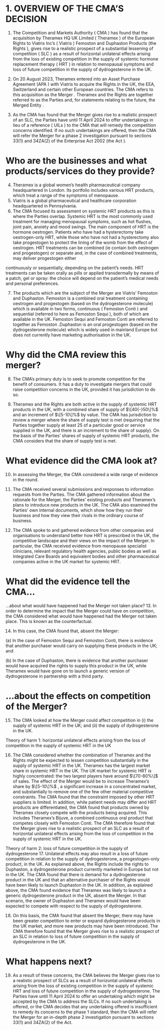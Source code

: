 # 1\. OVERVIEW OF THE CMA’S DECISION

1. The Competition and Markets Authority ( CMA ) has found that the acquisition by Theramex HQ UK Limited ( Theramex ) of the European Rights to Viatris Inc’s ( Viatris ) Femoston and Duphaston Products (the Rights ), gives rise to a realistic prospect of a substantial lessening of competition ( SLC ) as a result of horizontal unilateral effects arising from the loss of existing competition in the supply of systemic hormone replacement therapy ( HRT ) in relation to menopausal symptoms and loss of future competition in the supply of dydrogesterone in the UK.

2. On 20 August 2023, Theramex entered into an Asset Purchase Agreement (APA ) with Viatris to acquire the Rights in the UK, the EEA, Switzerland and certain other European countries. The CMA refers to this acquisition as the Merger . Theramex and the Rights are together referred to as the Parties and, for statements relating to the future, the Merged Entity .

3. As the CMA has found that the Merger gives rise to a realistic prospect of an SLC, the Parties have until 11 April 2024 to offer undertakings in lieu of a reference ( UILs ) to the CMA that will remedy the competition concerns identified. If no such undertakings are offered, then the CMA will refer the Merger for a phase 2 investigation pursuant to sections 33(1) and 34ZA(2) of the Enterprise Act 2002 (the Act ).


# Who are the businesses and what products/services do they provide?

4. Theramex is a global women’s health pharmaceutical company headquartered in London. Its portfolio includes various HRT products, which treat a range of the symptoms of menopause.
5. Viatris is a global pharmaceutical and healthcare corporation headquartered in Pennsylvania.
6. The CMA focused its assessment on systemic HRT products as this is where the Parties overlap. Systemic HRT is the most commonly used treatment for managing menopausal symptoms, such as hot flushes, joint pain, anxiety and mood swings. The main component of HRT is the hormone oestrogen. Patients who have had a hysterectomy take oestrogen-only HRT, while those who have not had a hysterectomy also take progestogen to protect the lining of the womb from the effect of oestrogen. HRT treatments can be combined (ie contain both oestrogen and progestogen) or separate and, in the case of combined treatments, may deliver progestogen either

continuously or sequentially, depending on the patient’s needs. HRT treatments can be taken orally as pills or applied transdermally by means of a patch, gel or spray: the choice will depend on the patient’s medical needs and personal preferences.

7. The products which are the subject of the Merger are Viatris’ Femoston and Duphaston. Femoston is a combined oral treatment containing oestrogen and progestogen (based on the dydrogesterone molecule) which is available in two forms, continuous ( Femoston Conti ) and sequential (referred to here as Femoston Sequi ), both of which are available in the UK. Femoston Sequi and Femoston Conti are referred to together as Femoston .Duphaston is an oral progestogen (based on the dydrogesterone molecule) which is widely used in mainland Europe but does not currently have marketing authorisation in the UK.

# Why did the CMA review this merger?

8. The CMA’s primary duty is to seek to promote competition for the benefit of consumers. It has a duty to investigate mergers that could raise competition concerns in the UK, provided it has jurisdiction to do so.

9. Theramex and the Rights are both active in the supply of systemic HRT products in the UK, with a combined share of supply of $\[40{-}50\]%$ and an increment of $\[5-10\]%$ by value. The CMA has jurisdiction to review a merger where the share of supply test is met (requiring that the Parties together supply at least $25%$ of a particular good or service supplied in the UK, and there is an increment to the share of supply). On the basis of the Parties’ shares of supply of systemic HRT products, the CMA considers that the share of supply test is met.


# What evidence did the CMA look at?

10. In assessing the Merger, the CMA considered a wide range of evidence in the round.

11. The CMA received several submissions and responses to information requests from the Parties. The CMA gathered information about the rationale for the Merger, the Parties’ existing products and Theramex’s plans to introduce new products in the UK. The CMA also examined the Parties’ own internal documents, which show how they run their business and how they view their rivals in the ordinary course of business.

12. The CMA spoke to and gathered evidence from other companies and organisations to understand better how HRT is prescribed in the UK, the competitive landscape and their views on the impact of the Merger. In particular, the CMA received evidence from menopause specialist clinicians, relevant regulatory health agencies, public bodies as well as Integrated Care Boards and equivalent bodies and other pharmaceutical companies active in the UK market for systemic HRT.


# What did the evidence tell the CMA…

…about what would have happened had the Merger not taken place? 13. In order to determine the impact that the Merger could have on competition, the CMA considered what would have happened had the Merger not taken place. This is known as the counterfactual.

14. In this case, the CMA found that, absent the Merger:

(a) In the case of Femoston Sequi and Femoston Conti, there is evidence that another purchaser would carry on supplying these products in the UK; and

(b) In the case of Duphaston, there is evidence that another purchaser would have acquired the rights to supply this product in the UK, while Theramex would have gone on to launch a generic version of dydrogesterone in partnership with a third party.

# …about the effects on competition of the Merger?

15. The CMA looked at how the Merger could affect competition in (i) the supply of systemic HRT in the UK; and (ii) the supply of dydrogesterone in the UK.

Theory of harm 1: horizontal unilateral effects arising from the loss of competition in the supply of systemic HRT in the UK

16. The CMA considered whether the combination of Theramex and the Rights might be expected to lessen competition substantially in the supply of systemic HRT in the UK. Theramex has the largest market share in systemic HRT in the UK. The UK market for systemic HRT is highly concentrated: the two largest players have around $\[70-80%\]$ of sales. The effect of the Merger would be to increase Theramex’s share by $\[5-10\]%$ , a significant increase in a concentrated market, and substantially to remove one of the few other material competitive constraints. The CMA found that the constraint imposed by other HRT suppliers is limited. In addition, while patient needs may differ and HRT products are differentiated, the CMA found that products owned by Theramex closely compete with the products being acquired. This includes Theramex’s Bijuve, a combined continuous oral product that competes closely with Femoston Conti. The CMA therefore found that the Merger gives rise to a realistic prospect of an SLC as a result of horizontal unilateral effects arising from the loss of competition in the supply of systemic HRT in the UK.

Theory of harm 2: loss of future competition in the supply of dydrogesterone 17. Unilateral effects may also result in a loss of future competition in relation to the supply of dydrogesterone, a progestogen-only product, in the UK. As explained above, the Rights include the rights to Duphaston, a dydrogesterone product currently marketed in Europe but not in the UK. The CMA found that there is demand for a dydrogesterone product in the UK and that an alternative purchaser of the Rights would have been likely to launch Duphaston in the UK. In addition, as explained above, the CMA found evidence that Theramex was likely to launch a generic dydrogesterone product in the UK, absent the Merger. In that scenario, the owner of Duphaston and Theramex would have been expected to compete with respect to the supply of dydrogesterone.

18. On this basis, the CMA found that absent the Merger, there may have been greater competition to enter or expand dydrogesterone products in the UK market, and more new products may have been introduced. The CMA therefore found that the Merger gives rise to a realistic prospect of an SLC in relation to loss of future competition in the supply of dydrogesterone in the UK.

# What happens next?

19. As a result of these concerns, the CMA believes the Merger gives rise to a realistic prospect of SLCs as a result of horizontal unilateral effects arising from the loss of existing competition in the supply of systemic HRT and loss of future competition in the supply of dydrogesterone. The Parties have until 11 April 2024 to offer an undertaking which might be accepted by the CMA to address the SLCs. If no such undertaking is offered, or the CMA decides that any undertaking offered is insufficient to remedy its concerns to the phase 1 standard, then the CMA will refer the Merger for an in-depth phase 2 investigation pursuant to sections 33(1) and 34ZA(2) of the Act.